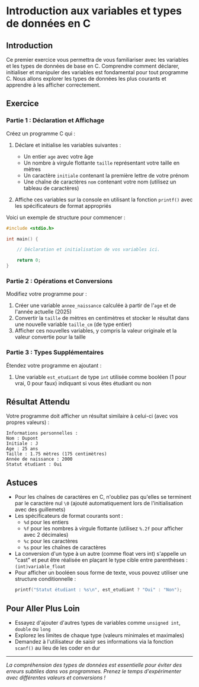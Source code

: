 # Introduction aux variables et types de données en C

## Introduction

Ce premier exercice vous permettra de vous familiariser avec les variables et les types de données de base en C. Comprendre comment déclarer, initialiser et manipuler des variables est fondamental pour tout programme C. Nous allons explorer les types de données les plus courants et apprendre à les afficher correctement.

## Exercice

### Partie 1 : Déclaration et Affichage

Créez un programme C qui :

1. Déclare et initialise les variables suivantes :

   - Un entier `age` avec votre âge
   - Un nombre à virgule flottante `taille` représentant votre taille en mètres
   - Un caractère `initiale` contenant la première lettre de votre prénom
   - Une chaîne de caractères `nom` contenant votre nom (utilisez un tableau de caractères)

2. Affiche ces variables sur la console en utilisant la fonction `printf()` avec les spécificateurs de format appropriés

Voici un exemple de structure pour commencer :

```c
#include <stdio.h>

int main() {

    // Déclaration et initialisation de vos variables ici.

    return 0;
}
```

### Partie 2 : Opérations et Conversions

Modifiez votre programme pour :

1. Créer une variable `annee_naissance` calculée à partir de l'`age` et de l'année actuelle (2025)
2. Convertir la `taille` de mètres en centimètres et stocker le résultat dans une nouvelle variable `taille_cm` (de type entier)
3. Afficher ces nouvelles variables, y compris la valeur originale et la valeur convertie pour la taille

### Partie 3 : Types Supplémentaires

Étendez votre programme en ajoutant :

1. Une variable `est_etudiant` de type `int` utilisée comme booléen (1 pour vrai, 0 pour faux) indiquant si vous êtes étudiant ou non

## Résultat Attendu

Votre programme doit afficher un résultat similaire à celui-ci (avec vos propres valeurs) :

```
Informations personnelles :
Nom : Dupont
Initiale : J
Age : 25 ans
Taille : 1.75 mètres (175 centimètres)
Année de naissance : 2000
Statut étudiant : Oui
```

## Astuces

- Pour les chaînes de caractères en C, n'oubliez pas qu'elles se terminent par le caractère nul `\0` (ajouté automatiquement lors de l'initialisation avec des guillemets)
- Les spécificateurs de format courants sont :
  - `%d` pour les entiers
  - `%f` pour les nombres à virgule flottante (utilisez `%.2f` pour afficher avec 2 décimales)
  - `%c` pour les caractères
  - `%s` pour les chaînes de caractères
- La conversion d'un type à un autre (comme float vers int) s'appelle un "cast" et peut être réalisée en plaçant le type cible entre parenthèses : `(int)variable_float`
- Pour afficher un booléen sous forme de texte, vous pouvez utiliser une structure conditionnelle :
  ```c
  printf("Statut étudiant : %s\n", est_etudiant ? "Oui" : "Non");
  ```

## Pour Aller Plus Loin

- Essayez d'ajouter d'autres types de variables comme `unsigned int`, `double` ou `long`
- Explorez les limites de chaque type (valeurs minimales et maximales)
- Demandez à l'utilisateur de saisir ses informations via la fonction `scanf()` au lieu de les coder en dur

---

_La compréhension des types de données est essentielle pour éviter des erreurs subtiles dans vos programmes. Prenez le temps d'expérimenter avec différentes valeurs et conversions !_
